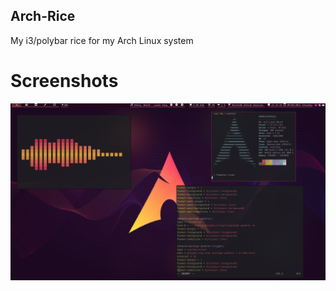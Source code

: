 ## Arch-Rice
My i3/polybar rice for my Arch Linux system

# Screenshots
![screenshot](https://github.com/SlashAcorn/Arch-Rice/blob/main/screenshots/arch2.png)
